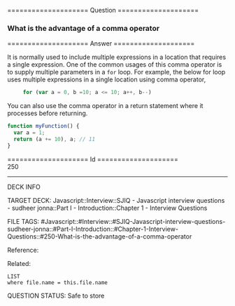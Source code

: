 ==================== Question ====================  

### What is the advantage of a comma operator  

==================== Answer ====================  

It is normally used to include multiple expressions in a location that requires
a single expression. One of the common usages of this comma operator is to
supply multiple parameters in a `for` loop. For example, the below for loop uses
multiple expressions in a single location using comma operator,

```javascript
     for (var a = 0, b =10; a <= 10; a++, b--)
```

You can also use the comma operator in a return statement where it processes
before returning.

```javascript
function myFunction() {
  var a = 1;
  return (a += 10), a; // 11
}
```

==================== Id ====================  
250
<!--ID: 1707879816783-->

---

DECK INFO

TARGET DECK: Javascript::Interview::SJIQ - Javascript interview questions - sudheer jonna::Part I - Introduction::Chapter 1 - Interview Questions

FILE TAGS: #Javascript::#Interview::#SJIQ-Javascript-interview-questions-sudheer-jonna::#Part-I-Introduction::#Chapter-1-Interview-Questions::#250-What-is-the-advantage-of-a-comma-operator

Reference:

Related:

```dataview
LIST
where file.name = this.file.name
```
QUESTION STATUS: Safe to store
